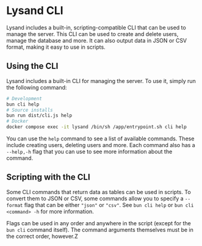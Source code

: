 # Lysand CLI

Lysand includes a built-in, scripting-compatible CLI that can be used to manage the server. This CLI can be used to create and delete users, manage the database and more. It can also output data in JSON or CSV format, making it easy to use in scripts.

## Using the CLI

Lysand includes a built-in CLI for managing the server. To use it, simply run the following command:

```bash
# Development
bun cli help
# Source installs
bun run dist/cli.js help
# Docker
docker compose exec -it lysand /bin/sh /app/entrypoint.sh cli help
```

You can use the `help` command to see a list of available commands. These include creating users, deleting users and more. Each command also has a `--help,-h` flag that you can use to see more information about the command.

## Scripting with the CLI

Some CLI commands that return data as tables can be used in scripts. To convert them to JSON or CSV, some commands allow you to specify a `--format` flag that can be either `"json"` or `"csv"`. See `bun cli help` or `bun cli <command> -h` for more information.

Flags can be used in any order and anywhere in the script (except for the `bun cli` command itself). The command arguments themselves must be in the correct order, however.Z